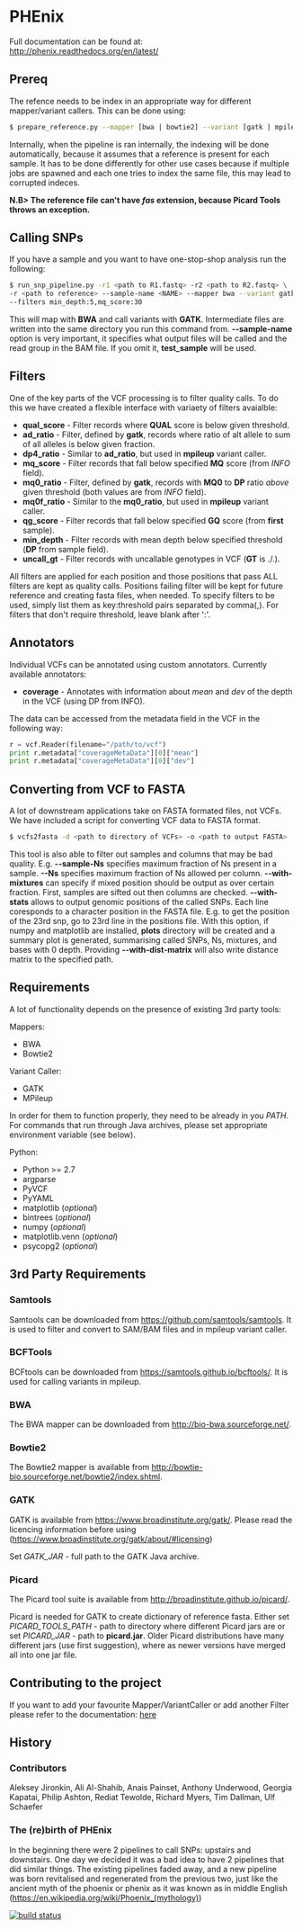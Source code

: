 # PHEnix

Full documentation can be found at: http://phenix.readthedocs.org/en/latest/

## Prereq

The refence needs to be index in an appropriate way for different mapper/variant callers. This can be done using:

```bash
$ prepare_reference.py --mapper [bwa | bowtie2] --variant [gatk | mpileup] --reference <path_to_reference>
```

Internally, when the pipeline is ran internally, the indexing will be done automatically, because it
assumes that a reference is present for each sample. It has to be done differently for other
use cases because if multiple jobs are spawned and each one tries to index the same file, this may
lead to corrupted indeces.

**N.B> The reference file can't have _fas_ extension, because Picard Tools throws an exception.**

## Calling SNPs

If you have a sample and you want to have one-stop-shop analysis run the following:

```bash
$ run_snp_pipeline.py -r1 <path to R1.fastq> -r2 <path to R2.fastq> \ 
-r <path to reference> --sample-name <NAME> --mapper bwa --variant gatk \ 
--filters min_depth:5,mq_score:30
```

This will map with **BWA** and call variants with **GATK**. Intermediate files are written into the same directory you run this 
command from. **--sample-name** option is very important, it specifies what output files will be called and the read group in the BAM
file. If you omit it, **test_sample** will be used.

## Filters

One of the key parts of the VCF processing is to filter quality calls. To do this we have created a flexible interface with
variaety of filters avaialble:

- **qual_score** - Filter records where **QUAL** score is below given threshold.
- **ad_ratio** - Filter, defined by **gatk**, records where ratio of alt allele to sum of all alleles is below given fraction.
- **dp4_ratio** - Similar to **ad_ratio**, but used in **mpileup** variant caller.
- **mq_score** - Filter records that fall below specified **MQ** score (from _INFO_ field).
- **mq0_ratio** - Filter, defined by **gatk**, records with **MQ0** to **DP** ratio _above_ given threshold (both values are from _INFO_ field).
- **mq0f_ratio** - Similar to the **mq0_ratio**, but used in **mpileup** variant caller.
- **qg_score** - Filter records that fall below specified **GQ** score (from **first** sample).
- **min_depth** - Filter records with mean depth below specified threshold (**DP** from sample field).
- **uncall_gt** - Filter records with uncallable genotypes in VCF (**GT** is ./.).

All filters are applied for each position and those positions that pass ALL filters are kept as quality calls. Positions
failing filter will be kept for future reference and creating fasta files, when needed. To specify filters to be used, simply
list them as key:threshold pairs separated by comma(,). For filters that don't require threshold, leave blank after ':'. 

## Annotators

Individual VCFs can be annotated using custom annotators. Currently available annotators:

- **coverage** - Annotates with information about _mean_ and _dev_ of the depth in the VCF (using DP from INFO).

The data can be accessed from the metadata field in the VCF in the following way:

```python
r = vcf.Reader(filename="/path/to/vcf")
print r.metadata["coverageMetaData"][0]["mean"]
print r.metadata["coverageMetaData"][0]["dev"]
```

## Converting from VCF to FASTA

A lot of downstream applications take on FASTA formated files, not VCFs. We have included a script for converting VCF data to
FASTA format.

```bash
$ vcfs2fasta -d <path to directory of VCFs> -o <path to output FASTA>
```

This tool is also able to filter out samples and columns that may be bad quality. E.g. **--sample-Ns** specifies maximum fraction of Ns
present in a sample. **--Ns** specifies maximum fraction of Ns allowed per column. **--with-mixtures** can specify if mixed position 
should be output as over certain fraction. First, samples are sifted out then columns are checked. **--with-stats** allows to output 
genomic positions of the called SNPs. Each line coresponds to a character position in the FASTA file.
E.g. to get the position of the 23rd snp, go to 23rd line in the positions file. With this option, if numpy and matplotlib
are installed, **plots** directory will be created and a summary plot is generated, summarising called SNPs,
Ns, mixtures, and bases with 0 depth. Providing **--with-dist-matrix** will also write distance matrix to the specified path.

## Requirements

A lot of functionality depends on the presence of existing 3rd party tools:

Mappers:

- BWA
- Bowtie2

Variant Caller:

- GATK
- MPileup

In order for them to function properly, they need to be already in you *PATH*. For commands that
run through Java archives, please set appropriate environment variable (see below).

Python:

- Python >= 2.7
- argparse
- PyVCF
- PyYAML
- matplotlib (_optional_)
- bintrees (_optional_)
- numpy (_optional_)
- matplotlib.venn (_optional_)
- psycopg2 (_optional_)

## 3rd Party Requirements

### Samtools

Samtools can be downloaded from https://github.com/samtools/samtools. It is used to filter and convert to SAM/BAM files and in mpileup variant caller.

### BCFTools

BCFtools can be downloaded from https://samtools.github.io/bcftools/. It is used for calling variants in mpileup.

### BWA

The BWA mapper can be downloaded from http://bio-bwa.sourceforge.net/.

### Bowtie2

The Bowtie2 mapper is available from http://bowtie-bio.sourceforge.net/bowtie2/index.shtml.

### GATK
GATK is available from https://www.broadinstitute.org/gatk/. Please read the licencing information before using (https://www.broadinstitute.org/gatk/about/#licensing)

Set *GATK_JAR* - full path to the GATK Java archive.

### Picard
The Picard tool suite is available from http://broadinstitute.github.io/picard/.

Picard is needed for GATK to create dictionary of reference fasta.
Either set *PICARD_TOOLS_PATH* - path to directory where different Picard jars are or set *PICARD_JAR* - path to **picard.jar**.
Older Picard distributions have many different jars (use first suggestion), where as newer versions have merged all into one jar file. 

## Contributing to the project
If you want to add your favourite Mapper/VariantCaller or add another Filter please refer to the documentation: [here](http://phoenix.readthedocs.org/en/latest/api/modules.html) 


## History
### Contributors
Aleksey Jironkin, Ali Al-Shahib, Anais Painset, Anthony Underwood, Georgia Kapatai, Philip Ashton, Rediat Tewolde, Richard Myers, Tim Dallman, Ulf Schaefer

### The (re)birth of PHEnix
In the beginning there were 2 pipelines to call SNPs: upstairs and downstairs.
One day we decided it was a bad idea to have 2 pipelines that did similar things.
The existing pipelines faded away, and a new pipeline was born revitalised and regenerated from the previous two, just like the ancient myth of the phoenix or phenix as it was known as in middle English (https://en.wikipedia.org/wiki/Phoenix_(mythology))

[![build status](http://bioinformatics-git.phe.gov.uk/ci/projects/1/status.png?ref=master)](http://bioinformatics-git.phe.gov.uk/ci/projects/1?ref=master)
